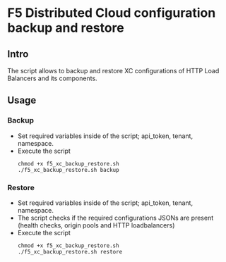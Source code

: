 # F5 Distributed Cloud configuration backup and restore
## Intro
The script allows to backup and restore XC configurations of HTTP Load Balancers and its components.

## Usage
### Backup
* Set required variables inside of the script; api_token, tenant, namespace.
* Execute the script
  ```
  chmod +x f5_xc_backup_restore.sh
  ./f5_xc_backup_restore.sh backup
  ```
### Restore
* Set required variables inside of the script; api_token, tenant, namespace.
* The script checks if the required configurations JSONs are present (health checks, origin pools and HTTP loadbalancers)
* Execute the script
  ```
  chmod +x f5_xc_backup_restore.sh
  ./f5_xc_backup_restore.sh restore
  ```
